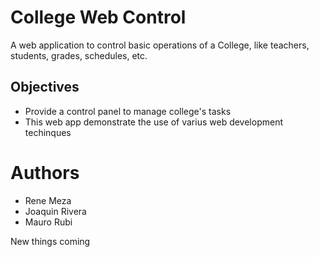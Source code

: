 # College Web Control

A web application to control basic operations of a College, like teachers, students, grades, schedules, etc.

## Objectives

* Provide a control panel to manage college's tasks
* This web app demonstrate the use of varius web development techinques

# Authors
* Rene Meza
* Joaquin Rivera
* Mauro Rubi

New things coming

